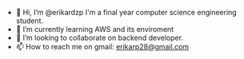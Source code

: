 - 👋 Hi, I’m @erikardzp I'm a final year computer science engineering student.
- 🌱 I’m currently learning AWS and its enviroment
- 💞️ I’m looking to collaborate on backend developer.
- 📫 How to reach me on gmail: erikarp28@gmail.com

<!---
erikardzp/erikardzp is a ✨ special ✨ repository because its `README.md` (this file) appears on your GitHub profile.
You can click the Preview link to take a look at your changes.
--->
